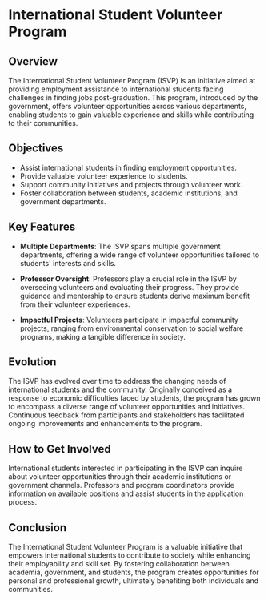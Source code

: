 # International Student Volunteer Program

## Overview

The International Student Volunteer Program (ISVP) is an initiative aimed at providing employment assistance to international students facing challenges in finding jobs post-graduation. This program, introduced by the government, offers volunteer opportunities across various departments, enabling students to gain valuable experience and skills while contributing to their communities.

## Objectives

- Assist international students in finding employment opportunities.
- Provide valuable volunteer experience to students.
- Support community initiatives and projects through volunteer work.
- Foster collaboration between students, academic institutions, and government departments.

## Key Features

- **Multiple Departments**: The ISVP spans multiple government departments, offering a wide range of volunteer opportunities tailored to students' interests and skills.
  
- **Professor Oversight**: Professors play a crucial role in the ISVP by overseeing volunteers and evaluating their progress. They provide guidance and mentorship to ensure students derive maximum benefit from their volunteer experiences.

- **Impactful Projects**: Volunteers participate in impactful community projects, ranging from environmental conservation to social welfare programs, making a tangible difference in society.

## Evolution

The ISVP has evolved over time to address the changing needs of international students and the community. Originally conceived as a response to economic difficulties faced by students, the program has grown to encompass a diverse range of volunteer opportunities and initiatives. Continuous feedback from participants and stakeholders has facilitated ongoing improvements and enhancements to the program.

## How to Get Involved

International students interested in participating in the ISVP can inquire about volunteer opportunities through their academic institutions or government channels. Professors and program coordinators provide information on available positions and assist students in the application process.

## Conclusion

The International Student Volunteer Program is a valuable initiative that empowers international students to contribute to society while enhancing their employability and skill set. By fostering collaboration between academia, government, and students, the program creates opportunities for personal and professional growth, ultimately benefiting both individuals and communities.